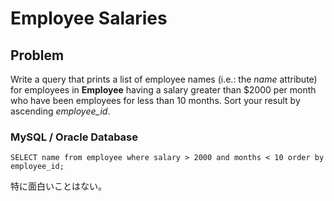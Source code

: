 # Employee Salaries

## Problem

Write a query that prints a list of employee names (i.e.: the *name* attribute) for employees in **Employee** having a salary greater than $2000 per month who have been employees for less than 10 months. Sort your result by ascending *employee_id*.

### MySQL / Oracle Database

```mysql
SELECT name from employee where salary > 2000 and months < 10 order by employee_id;
```

特に面白いことはない。